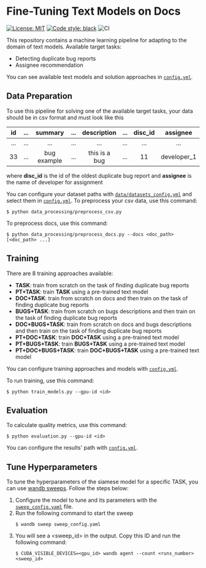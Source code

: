 # Fine-Tuning Text Models on Docs

[![License: MIT](https://img.shields.io/badge/License-MIT-yellow.svg)](https://opensource.org/licenses/MIT)
[![Code style: black](https://img.shields.io/badge/code%20style-black-000000.svg)](https://github.com/psf/black)
![CI](https://github.com/JetBrains-Research/docs-fine-tuning/actions/workflows/ubuntu-python.yml/badge.svg)


This repository contains a machine learning pipeline for adapting to the domain of text models.
Available target tasks:
* Detecting duplicate bug reports
* Assignee recommendation

You can see available text models and solution approaches in [`config.yml`](config.yml).

## Data Preparation

To use this pipeline for solving one of the available target tasks, your data should be in csv format and must look like this 

|  id  | ... |   summary   |  ...  |  description  |  ...  | disc_id |  assignee   |
|:----:|-----|:-----------:|:-----:|:-------------:|:-----:|:-------:|:-----------:|
| ...  | ... |     ...     |  ...  |      ...      |  ...  |   ...   |     ...     |
|  33  | ... | bug example |  ...  | this is a bug |  ...  |   11    | developer_1 |

where **disc_id** is the id of the oldest duplicate bug report and **assignee** is the name of developer for assignment

You can configure your dataset paths with [`data/datasets_config.yml`](data/datasets_config.yml) and select them in [`config.yml`](config.yml).
To preprocess your csv data, use this command:

```shell
$ python data_processing/preprocess_csv.py
```

To preprocess docs, use this command:
```shell
$ python data_processing/preprocess_docs.py --docs <doc_path> [<doc_path> ...] 
```

## Training

There are 8 training approaches available:

* **TASK**: train from scratch on the task of finding duplicate bug reports
* **PT+TASK**: train **TASK** using a pre-trained text model
* **DOC+TASK**: train from scratch on docs and then train on the task of finding duplicate bug reports
* **BUGS+TASK**: train from scratch on bugs descriptions and then train on the task of finding duplicate bug reports
* **DOC+BUGS+TASK**: train from scratch on docs and bugs descriptions and then train on the task of finding duplicate bug reports
* **PT+DOC+TASK**: train **DOC+TASK** using a pre-trained text model
* **PT+BUGS+TASK**: train **BUGS+TASK** using a pre-trained text model
* **PT+DOC+BUGS+TASK**: train **DOC+BUGS+TASK** using a pre-trained text model

You can configure training approaches and models with [`config.yml`](config.yml).

To run training, use this command:

```shell
$ python train_models.py --gpu-id <id>
```

## Evaluation

To calculate quality metrics, use this command:

```shell
$ python evaluation.py --gpu-id <id>
```

You can configure the results' path with [`config.yml`](config.yml).

## Tune Hyperparameters

To tune the hyperparameters of the siamese model for a specific TASK, you can use [wandb sweeps](https://docs.wandb.ai/guides/sweeps). Follow the steps below:

1. Configure the model to tune and its parameters with the [`sweep_config.yaml`](sweep_config.yaml) file.
2. Run the following command to start the sweep
   ```shell
   $ wandb sweep sweep_config.yaml
   ```
3. You will see a <sweep_id> in the output. Copy this ID and run the following command:
   ```shell
   $ CUDA_VISIBLE_DEVICES=<gpu_id> wandb agent --count <runs_number> <sweep_id>
   ```
